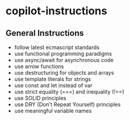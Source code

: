 # copilot-instructions

## General Instructions
- follow latest ecmascript standards
- use functional programming paradigms
- use async/await for asynchronous code
- use arrow functions
- use destructuring for objects and arrays
- use template literals for strings
- use const and let instead of var
- use strict equality (===) and inequality (!==)
- use SOLID principles
- use DRY (Don't Repeat Yourself) principles
- use meaningful variable names
